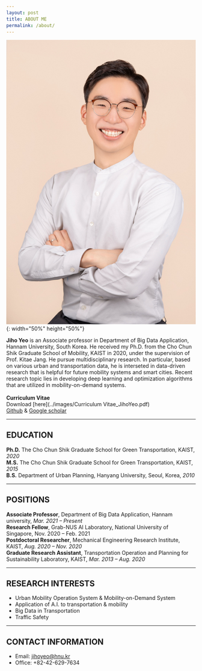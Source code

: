 ```yaml
---
layout: post
title: ABOUT ME
permalink: /about/
---
```


<style>
td, th {
   border: none!important;
}
</style>

![](../images/jihoyeo.jpg){: width="50%" height="50%"}

**Jiho Yeo** is an Associate professor in Department of Big Data Application, Hannam University, South Korea. He received my Ph.D. from the Cho Chun Shik Graduate School of Mobility, KAIST in 2020, under the supervision of Prof. Kitae Jang. He pursue multidisciplinary research. In particular, based on various urban and transportation data, he is interseted in data-driven research that is helpful for future mobility systems and smart cities. Recent research topic lies in developing deep learning and optimization algorithms that are utilized in mobility-on-demand systems. <br><br> **Curriculum Vitae** <br> Download [here](../images/Curriculum Vitae_JihoYeo.pdf)  <br> [Github](https://github.com/jihoyeo) & [Google scholar](https://scholar.google.com/citations?hl=ko&user=nCF7lDoAAAAJ&view_op=list_works&gmla=AJsN-F4oiuqLY19Sm-zR1mOuijwlD2pSzrXLnY9GAOoPvP_-3q5zHR0ys8uo15YPuGPx6JQ337DVkmT1xckPi54kLKrZmma793BLi3XMOg2yvIXg1GLedIDaK5LUfEtEonVeseP_7yUU)

--- 

## EDUCATION

**Ph.D.** The Cho Chun Shik Graduate School for Green Transportation, KAIST, *2020*  
**M.S.** The Cho Chun Shik Graduate School for Green Transportation, KAIST, *2015*  
**B.S.** Department of Urban Planning, Hanyang University, Seoul, Korea, *2010*  

---

## POSITIONS 

**Associate Professor**, Department of Big Data Application, Hannam university, *Mar. 2021 – Present*  
**Research Fellow**, Grab-NUS AI Laboratory, National University of Singapore, Nov. 2020 – Feb. 2021  
**Postdoctoral Researcher**, Mechanical Engineering Research Institute, KAIST, *Aug. 2020 – Nov. 2020*  
**Graduate Research Assistant**, Transportation Operation and Planning for Sustainability Laboratory, KAIST, *Mar. 2013 – Aug. 2020*

---

## RESEARCH INTERESTS 

- Urban Mobility Operation System & Mobility-on-Demand System  
- Application of A.I. to transportation & mobility
- Big Data in Transportation  
- Traffic Safety

---

## CONTACT INFORMATION

- Email: jihoyeo@hnu.kr  
- Office: +82-42-629-7634


<!-- | <img src="../images/jihoyeo.jpg" width="2500"> |**Jiho Yeo** is an Associate professor in Department of Big Data Application, Hannam University, South Korea. He received my Ph.D. from the Cho Chun Shik Graduate School for Green Transportation, KAIST in 2020, under the supervision of Prof. Kitae Jang. He pursue multidisciplinary research. In particular, based on various urban and transportation data, he is interseted in data-driven research that is helpful for operation of various mobility systems and construction of smart cities. Recent research topic lies in developing deep learning and optimization algorithms that are utilized in mobility-on-demand systems. <br><br> **Curriculum Vitae** <br> Download [here](../images/Curriculum Vitae_JihoYeo.pdf)  <br> [Github](https://github.com/jihoyeo) & [Google scholar](https://scholar.google.com/citations?hl=ko&user=nCF7lDoAAAAJ&view_op=list_works&gmla=AJsN-F4oiuqLY19Sm-zR1mOuijwlD2pSzrXLnY9GAOoPvP_-3q5zHR0ys8uo15YPuGPx6JQ337DVkmT1xckPi54kLKrZmma793BLi3XMOg2yvIXg1GLedIDaK5LUfEtEonVeseP_7yUU)| -->
